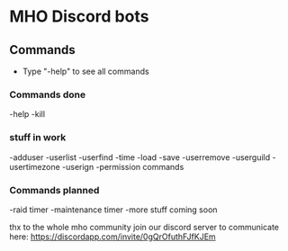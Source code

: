 # MHO Discord bots

## Commands
- Type "-help" to see all commands

### Commands done
-help
-kill
### stuff in work
-adduser
-userlist
-userfind
-time
-load
-save
-userremove
-userguild
-usertimezone
-userign
-permission commands
### Commands planned
-raid timer
-maintenance timer
-more stuff coming soon

thx to the whole mho community
join our discord server to communicate
here: https://discordapp.com/invite/0gQrOfuthFJfKJEm